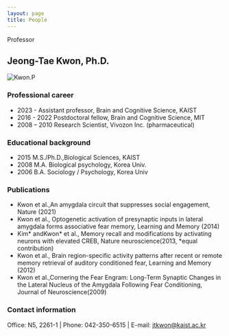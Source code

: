 ```yaml
---
layout: page
title: People
---
```


<p class="message">
  Professor
</p>

## Jeong-Tae Kwon, Ph.D.

![Kwon.P](<img width="94" alt="IMG_8577" src="https://github.com/KAISTCNNlab/KAISTCNNlab.github.io/assets/133527239/9bee806d-0ad3-404b-924e-5d0835ab5237">)

### Professional career
* 2023 -          Assistant professor, Brain and Cognitive Science, KAIST
* 2016 - 2022     Postdoctoral fellow, Brain and Cognitive Science, MIT
* 2008 – 2010     Research Scientist, Vivozon Inc. (pharmaceutical)

### Educational background
* 2015            M.S./Ph.D.,Biological Sciences, KAIST
* 2008            M.A. Biological psychology, Korea Univ.
* 2006            B.A. Sociology / Psychology, Korea Univ

### Publications
* Kwon et al.,An amygdala circuit that suppresses social engagement, Nature (2021)
* Kwon et al., Optogenetic activation of presynaptic inputs in lateral amygdala forms associative fear memory, Learning and Memory (2014) 
* Kim* andKwon* et al., Memory recall and modifications by activating neurons with elevated CREB, Nature neuroscience(2013, *equal contribution)
* Kwon et al., Brain region-specific activity patterns after recent or remote memory retrieval of auditory conditioned fear, Learning and Memory (2012)
* Kwon et al.,Cornering the Fear Engram: Long-Term Synaptic Changes in the Lateral Nucleus of the Amygdala Following Fear Conditioning, Journal of Neuroscience(2009)

### Contact information
Office: N5, 2261-1   |   Phone: 042-350-6515   |   E-mail: jtkwon@kaist.ac.kr
